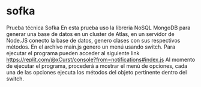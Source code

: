 # sofka
Prueba técnica Sofka
En esta prueba uso la libreria NoSQL MongoDB para generar una base de datos en un cluster de Atlas, en un servidor de Node.JS conecto la base de datos, genero clases con sus respectivos métodos. En el archivo main.js genero un menú usando switch.
Para ejecutar el programa pueden acceder al siguiente link https://replit.com/@xCurst/console?from=notifications#index.js 
Al momento de ejecutar el programa, procederá a mostrar el menú de opciones, cada una de las opciones ejecuta los métodos del objeto pertinente dentro del switch.